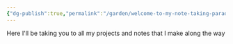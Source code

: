 ```yaml
---
{"dg-publish":true,"permalink":"/garden/welcome-to-my-note-taking-paradise/","tags":["gardenEntry"],"noteIcon":"","created":"2025-10-04T22:12:59.378+02:00","updated":"2025-10-05T13:42:19.374+02:00"}
---
```


Here I'll be taking you to all my projects and notes that I make along the way